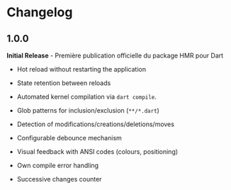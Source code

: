 # Changelog

## 1.0.0

**Initial Release** - Première publication officielle du package HMR pour Dart

- Hot reload without restarting the application
- State retention between reloads
- Automated kernel compilation via `dart compile`.

- Glob patterns for inclusion/exclusion (`**/*.dart`)
- Detection of modifications/creations/deletions/moves
- Configurable debounce mechanism

- Visual feedback with ANSI codes (colours, positioning)
- Own compile error handling
- Successive changes counter

